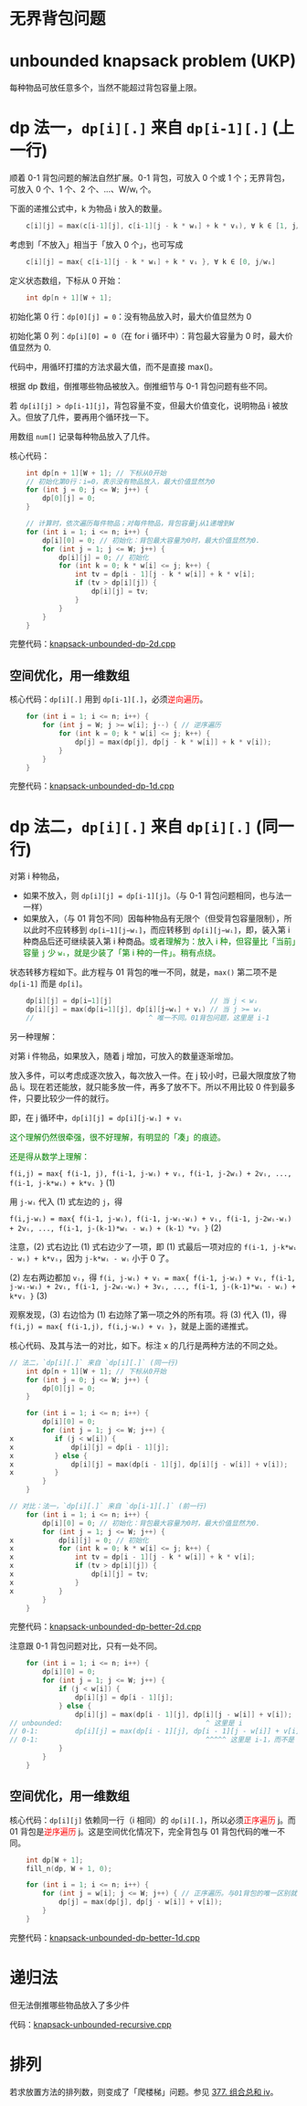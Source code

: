 # 无界背包问题
# unbounded knapsack problem (UKP)

每种物品可放任意多个，当然不能超过背包容量上限。

# dp 法一，`dp[i][.]` 来自 `dp[i-1][.]` (上一行)

顺着 0-1 背包问题的解法自然扩展。0-1 背包，可放入 0 个或 1 个；无界背包，可放入 0 个、1 个、2 个、...、W/wᵢ 个。

下面的递推公式中，k 为物品 i 放入的数量。

```cpp
    c[i][j] = max(c[i-1][j], c[i-1][j - k * wᵢ] + k * vᵢ), ∀ k ∈ [1, j/wᵢ]
```

考虑到「不放入」相当于「放入 0 个」，也可写成

```cpp
    c[i][j] = max{ c[i-1][j - k * wᵢ] + k * vᵢ }, ∀ k ∈ [0, j/wᵢ]
```

定义状态数组，下标从 0 开始：

```cpp
    int dp[n + 1][W + 1];
```

初始化第 0 行：`dp[0][j] = 0`：没有物品放入时，最大价值显然为 0

初始化第 0 列：`dp[i][0] = 0`（在 for i 循环中）：背包最大容量为 0 时，最大价值显然为 0.

代码中，用循环打擂的方法求最大值，而不是直接 max()。

根据 dp 数组，倒推哪些物品被放入。倒推细节与 0-1 背包问题有些不同。

若 `dp[i][j] > dp[i-1][j]`，背包容量不变，但最大价值变化，说明物品 i 被放入。但放了几件，要再用个循环找一下。

用数组 `num[]` 记录每种物品放入了几件。

核心代码：

```cpp
    int dp[n + 1][W + 1]; // 下标从0开始
    // 初始化第0行：i=0，表示没有物品放入，最大价值显然为0
    for (int j = 0; j <= W; j++) {
        dp[0][j] = 0;
    }

    // 计算时，依次遍历每件物品；对每件物品，背包容量j从1递增到W
    for (int i = 1; i <= n; i++) {
        dp[i][0] = 0; // 初始化：背包最大容量为0时，最大价值显然为0.
        for (int j = 1; j <= W; j++) {
            dp[i][j] = 0; // 初始化
            for (int k = 0; k * w[i] <= j; k++) {
                int tv = dp[i - 1][j - k * w[i]] + k * v[i];
                if (tv > dp[i][j]) {
                    dp[i][j] = tv;
                }
            }
        }
    }
```

完整代码：[knapsack-unbounded-dp-2d.cpp](code/knapsack-unbounded-dp-2d.cpp)

## 空间优化，用一维数组

核心代码：`dp[i][.]` 用到 `dp[i-1][.]`，必须<font color="red">逆向遍历</font>。

```c++
    for (int i = 1; i <= n; i++) {
        for (int j = W; j >= w[i]; j--) { // 逆序遍历
            for (int k = 0; k * w[i] <= j; k++) {
                dp[j] = max(dp[j], dp[j - k * w[i]] + k * v[i]);
            }
        }
    }
```

完整代码：[knapsack-unbounded-dp-1d.cpp](code/knapsack-unbounded-dp-1d.cpp)

# dp 法二，`dp[i][.]` 来自 `dp[i][.]` (同一行)

对第 i 种物品，
* 如果不放入，则 `dp[i][j] = dp[i-1][j]`。（与 0-1 背包问题相同，也与法一一样）
* 如果放入，（与 01 背包不同）因每种物品有无限个（但受背包容量限制），所以此时不应转移到 `dp[i−1][j−wᵢ]`，而应转移到 `dp[i][j−wᵢ]`，即，装入第 i 种商品后还可继续装入第 i 种商品。<font color="green">或者理解为：放入 i 种，但容量比「当前」容量 `j` 少 `wᵢ`，就是少装了「第 i 种的一件」。稍有点绕。</font>

状态转移方程如下。此方程与 01 背包的唯一不同，就是，`max()` 第二项不是 `dp[i-1]` 而是 `dp[i]`。

```c++
    dp[i][j] = dp[i−1][j]                        // 当 j < wᵢ
    dp[i][j] = max(dp[i−1][j], dp[i][j−wᵢ] + vᵢ) // 当 j >= wᵢ
    //                            ^ 唯一不同。01背包问题，这里是 i-1
```

另一种理解：

对第 i 件物品，如果放入，随着 j 增加，可放入的数量逐渐增加。

放入多件，可以考虑成逐次放入，每次放入一件。在 j 较小时，已最大限度放了物品 i。现在若还能放，就只能多放一件，再多了放不下。所以不用比较 0 件到最多件，只要比较少一件的就行。

即，在 j 循环中，`dp[i][j] = dp[i][j-wᵢ] + vᵢ`

<font color="green">这个理解仍然很牵强，很不好理解，有明显的「凑」的痕迹。</font>

<font color="green">还是得从数学上理解：</font>

`f(i,j) = max{ f(i-1, j), f(i-1, j-wᵢ) + vᵢ, f(i-1, j-2wᵢ) + 2vᵢ, ..., f(i-1, j-k*wᵢ) + k*vᵢ }` (1)

用 `j-wᵢ` 代入 (1) 式左边的 `j`，得

`f(i,j-wᵢ) = max{ f(i-1, j-wᵢ), f(i-1, j-wᵢ-wᵢ) + vᵢ, f(i-1, j-2wᵢ-wᵢ) + 2vᵢ, ..., f(i-1, j-(k-1)*wᵢ - wᵢ) + (k-1）*vᵢ }` (2)

注意，(2) 式右边比 (1) 式右边少了一项，即 (1) 式最后一项对应的 `f(i-1, j-k*wᵢ - wᵢ) + k*vᵢ`，因为 `j-k*wᵢ - wᵢ` 小于 0 了。

(2) 左右两边都加 `vᵢ`，得 `f(i, j-wᵢ) + vᵢ = max{ f(i-1, j-wᵢ) + vᵢ, f(i-1, j-wᵢ-wᵢ) + 2vᵢ, f(i-1, j-2wᵢ-wᵢ) + 3vᵢ, ..., f(i-1, j-(k-1)*wᵢ - wᵢ) + k*vᵢ }` (3)

观察发现，(3) 右边恰为 (1) 右边除了第一项之外的所有项。将 (3) 代入 (1)，得 `f(i,j) = max{ f(i-1,j), f(i,j-wᵢ) + vᵢ }`，就是上面的递推式。

核心代码、及其与法一的对比，如下。标注 x 的几行是两种方法的不同之处。

```cpp
// 法二，`dp[i][.]` 来自 `dp[i][.]` (同一行)
    int dp[n + 1][W + 1]; // 下标从0开始
    for (int j = 0; j <= W; j++) {
        dp[0][j] = 0;
    }

    for (int i = 1; i <= n; i++) {
        dp[i][0] = 0;
        for (int j = 1; j <= W; j++) {
x          if (j < w[i]) {
x              dp[i][j] = dp[i - 1][j];
x          } else {
x              dp[i][j] = max(dp[i - 1][j], dp[i][j - w[i]] + v[i]);
x          }
        }
    }

// 对比：法一，`dp[i][.]` 来自 `dp[i-1][.]` (前一行)
    for (int i = 1; i <= n; i++) {
        dp[i][0] = 0; // 初始化：背包最大容量为0时，最大价值显然为0.
        for (int j = 1; j <= W; j++) {
x           dp[i][j] = 0; // 初始化
x           for (int k = 0; k * w[i] <= j; k++) {
x               int tv = dp[i - 1][j - k * w[i]] + k * v[i];
x               if (tv > dp[i][j]) {
x                   dp[i][j] = tv;
x               }
x           }
        }
    }
```

完整代码：[knapsack-unbounded-dp-better-2d.cpp](code/knapsack-unbounded-dp-better-2d.cpp)

注意跟 0-1 背包问题对比，只有一处不同。

```cpp
    for (int i = 1; i <= n; i++) {
        dp[i][0] = 0;
        for (int j = 1; j <= W; j++) {
            if (j < w[i]) {
                dp[i][j] = dp[i - 1][j];
            } else {
                dp[i][j] = max(dp[i - 1][j], dp[i][j - w[i]] + v[i]);
// unbounded:                                   ^ 这里是 i
// 0-1:         dp[i][j] = max(dp[i - 1][j], dp[i - 1][j - w[i]] + v[i]);
// 0-1:                                         ^^^^^ 这里是 i-1，而不是 i
            }
        }
    }
```

## 空间优化，用一维数组

核心代码：`dp[i][j]` 依赖同一行（i 相同）的 `dp[i][.]`，所以必须<font color="red">正序遍历</font> j。而 01 背包是<font color=red>逆序遍历</font> j。这是空间优化情况下，完全背包与 01 背包代码的唯一不同。

```c++
    int dp[W + 1];
    fill_n(dp, W + 1, 0);

    for (int i = 1; i <= n; i++) {
        for (int j = w[i]; j <= W; j++) { // 正序遍历。与01背包的唯一区别就是此顺序。
            dp[j] = max(dp[j], dp[j - w[i]] + v[i]);
        }
    }
```

完整代码：[knapsack-unbounded-dp-better-1d.cpp](code/knapsack-unbounded-dp-better-1d.cpp)

# 递归法

但无法倒推哪些物品放入了多少件

代码：[knapsack-unbounded-recursive.cpp](code/knapsack-unbounded-recursive.cpp)

# 排列

若求放置方法的排列数，则变成了「爬楼梯」问题。参见 [377. 组合总和 iv](leet-377-组合总和iv.md)。
